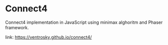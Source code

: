# Connect4
Connect4 implementation in JavaScript using minimax alghoritm and Phaser framework.


link:
https://ventrosky.github.io/connect4/
